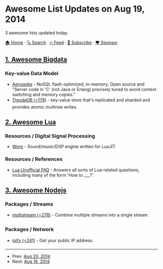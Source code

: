 # Awesome List Updates on Aug 19, 2014

3 awesome lists updated today.

[🏠 Home](/README.md) · [🔍 Search](https://www.trackawesomelist.com/search/) · [🔥 Feed](https://www.trackawesomelist.com/rss.xml) · [📮 Subscribe](https://trackawesomelist.us17.list-manage.com/subscribe?u=d2f0117aa829c83a63ec63c2f&id=36a103854c) · [❤️  Sponsor](https://github.com/sponsors/theowenyoung)



## [1. Awesome Bigdata](/content/newTendermint/awesome-bigdata/README.md)

### Key-value Data Model

*   [Aerospike](http://www.aerospike.com/) - NoSQL flash-optimized, in-memory. Open source and "Server code in 'C' (not Java or Erlang) precisely tuned to avoid context switching and memory copies."
*   [TreodeDB (⭐179)](https://github.com/Treode/store) - key-value store that's replicated and sharded and provides atomic multirow writes.

## [2. Awesome Lua](/content/LewisJEllis/awesome-lua/README.md)

### Resources / Digital Signal Processing

*   [Worp](http://worp.zevv.nl/about.html) - Sound/music/DSP engine written for LuaJIT.

### Resources / References

*   [Lua Unofficial FAQ](http://www.luafaq.org/) - Answers all sorts of Lua-related questions, including many of the form 'How to \_\_\_?'.

## [3. Awesome Nodejs](/content/sindresorhus/awesome-nodejs/README.md)

### Packages / Streams

*   [multistream (⭐278)](https://github.com/feross/multistream) - Combine multiple streams into a single stream.

### Packages / Network

*   [ipify (⭐241)](https://github.com/sindresorhus/ipify) - Get your public IP address.

---

- Prev: [Aug 20, 2014](/content/2014/08/20/README.md)
- Next: [Aug 18, 2014](/content/2014/08/18/README.md)